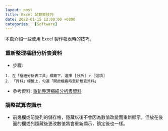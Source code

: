 ```yaml
---
layout: post
title: Excel 試算表技巧
date: 2022-01-15 12:00:00 +0800
categories:  [Software]
--- 
```


本篇介紹一些使用 Excel 製作報表時的技巧。

### 重新整理樞紐分析表資料

- 步驟:

```
1. 在「樞紐分析表工具」標籤下，選擇 [分析] > [選項]
2. 「資料」標籤上，勾選「開啟檔案時重新檢查資料」
```

- 參考資料: [重新整理樞紐分析表資料](https://support.microsoft.com/zh-tw/office/6d24cece-a038-468a-8176-8b6568ca9be2?ui=zh-TW&rs=zh-TW&ad=TW)

### 調整試算表顯示

- 前幾欄或前幾列的儲存格，隱藏以後不會因為數值改變而重新顯示，但放在後面的欄或列隱藏後更改數值將會重新顯示，鎖定後也一樣。
